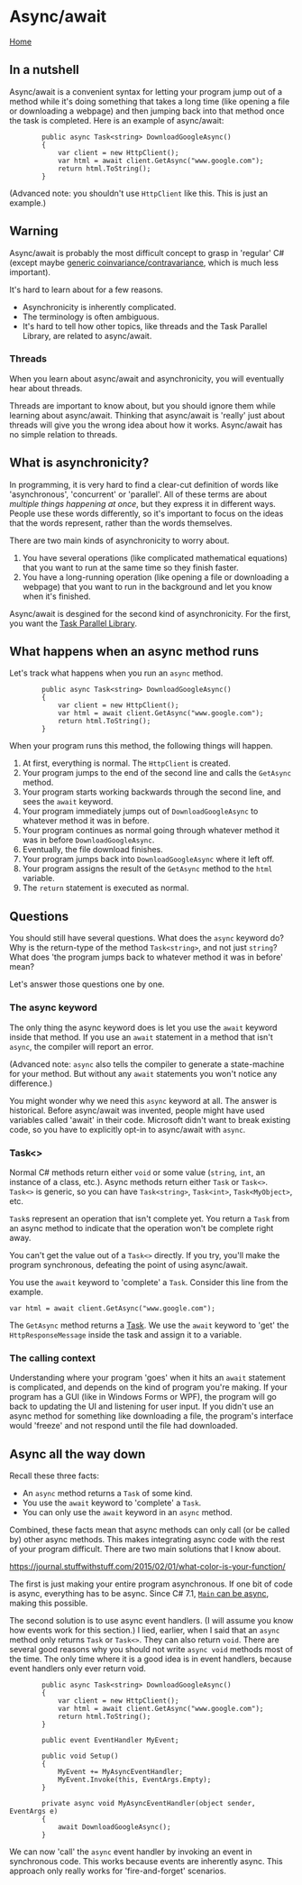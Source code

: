 # Async/await

[Home](index.md)

## In a nutshell

Async/await is a convenient syntax for letting your program jump out of a method while it's doing something that takes a long time (like opening a file or downloading a webpage) and then jumping back into that method once the task is completed. Here is an example of async/await:

```
        public async Task<string> DownloadGoogleAsync()
        {
            var client = new HttpClient();
            var html = await client.GetAsync("www.google.com");
            return html.ToString();
        }
```

(Advanced note: you shouldn't use `HttpClient` like this. This is just an example.)

## Warning

Async/await is probably the most difficult concept to grasp in 'regular' C# (except maybe [generic coinvariance/contravariance](https://docs.microsoft.com/en-us/dotnet/standard/generics/covariance-and-contravariance), which is much less important).

It's hard to learn about for a few reasons.

* Asynchronicity is inherently complicated.
* The terminology is often ambiguous.
* It's hard to tell how other topics, like threads and the Task Parallel Library, are related to async/await.

### Threads

When you learn about async/await and asynchronicity, you will eventually hear about threads.

Threads are important to know about, but you should ignore them while learning about async/await. Thinking that async/await is 'really' just about threads will give you the wrong idea about how it works. Async/await has no simple relation to threads.

## What is asynchronicity?

In programming, it is very hard to find a clear-cut definition of words like 'asynchronous', 'concurrent' or 'parallel'. All of these terms are about *multiple things happening at once*, but they express it in different ways. People use these words differently, so it's important to focus on the ideas that the words represent, rather than the words themselves.

There are two main kinds of asynchronicity to worry about.

1. You have several operations (like complicated mathematical equations) that you want to run at the same time so they finish faster.
2. You have a long-running operation (like opening a file or downloading a webpage) that you want to run in the background and let you know when it's finished.

Async/await is desgined for the second kind of asynchronicity. For the first, you want the [Task Parallel Library](https://docs.microsoft.com/en-us/dotnet/standard/parallel-programming/task-parallel-library-tpl).

## What happens when an async method runs

Let's track what happens when you run an `async` method.

```
        public async Task<string> DownloadGoogleAsync()
        {
            var client = new HttpClient();
            var html = await client.GetAsync("www.google.com");
            return html.ToString();
        }
```

When your program runs this method, the following things will happen.

1. At first, everything is normal. The `HttpClient` is created.
2. Your program jumps to the end of the second line and calls the `GetAsync` method.
3. Your program starts working backwards through the second line, and sees the `await` keyword.
4. Your program immediately jumps out of `DownloadGoogleAsync` to whatever method it was in before.
5. Your program continues as normal going through whatever method it was in before `DownloadGoogleAsync`.
6. Eventually, the file download finishes. 
7. Your program jumps back into `DownloadGoogleAsync` where it left off.
8. Your program assigns the result of the `GetAsync` method to the `html` variable.
9. The `return` statement is executed as normal.

## Questions

You should still have several questions. What does the `async` keyword do? Why is the return-type of the method `Task<string>`, and not just `string`? What does 'the program jumps back to whatever method it was in before' mean?

Let's answer those questions one by one.

### The async keyword

The only thing the async keyword does is let you use the `await` keyword inside that method. If you use an `await` statement in a method that isn't `async`, the compiler will report an error.

(Advanced note: `async` also tells the compiler to generate a state-machine for your method. But without any `await` statements you won't notice any difference.)

You might wonder why we need this `async` keyword at all. The answer is historical. Before async/await was invented, people might have used variables called 'await' in their code. Microsoft didn't want to break existing code, so you have to explicitly opt-in to async/await with `async`.

### Task<>

Normal C# methods return either `void` or some value (`string`, `int`, an instance of a class, etc.).
Async methods return either `Task` or `Task<>`. `Task<>` is generic, so you can have `Task<string>`, `Task<int>`, `Task<MyObject>`, etc.

`Task`s represent an operation that isn't complete yet. You return a `Task` from an async method to indicate that the operation won't be complete right away.

You can't get the value out of a `Task<>` directly. If you try, you'll make the program synchronous, defeating the point of using async/await.

You use the `await` keyword to 'complete' a `Task`. Consider this line from the example.

`var html = await client.GetAsync("www.google.com");`

The `GetAsync` method returns a [Task<HttpResponseMessage>](https://docs.microsoft.com/en-us/dotnet/api/system.net.http.httpclient.getasync?view=net-5.0). We use the `await` keyword to 'get' the `HttpResponseMessage` inside the task and assign it to a variable.

### The calling context
Understanding where your program 'goes' when it hits an `await` statement is complicated, and depends on the kind of program you're making. If your program has a GUI (like in Windows Forms or WPF), the program will go back to updating the UI and listening for user input. If you didn't use an async method for something like downloading a file, the program's interface would 'freeze' and not respond until the file had downloaded.

## Async all the way down

Recall these three facts:

* An `async` method returns a `Task` of some kind.
* You use the `await` keyword to 'complete' a `Task`.
* You can only use the `await` keyword in an `async` method.

Combined, these facts mean that async methods can only call (or be called by) other async methods. This makes integrating async code with the rest of your program difficult. There are two main solutions that I know about.

https://journal.stuffwithstuff.com/2015/02/01/what-color-is-your-function/

The first is just making your entire program asynchronous. If one bit of code is async, everything has to be async. Since C# 7.1, [`Main` can be async](https://docs.microsoft.com/en-us/dotnet/csharp/language-reference/proposals/csharp-7.1/async-main), making this possible.

The second solution is to use async event handlers. (I will assume you know how events work for this section.) I lied, earlier, when I said that an `async` method only returns `Task` or `Task<>`. They can also return `void`. There are several good reasons why you should not write `async void` methods most of the time. The only time where it is a good idea is in event handlers, because event handlers only ever return void.

```
        public async Task<string> DownloadGoogleAsync()
        {
            var client = new HttpClient();
            var html = await client.GetAsync("www.google.com");
            return html.ToString();
        }

        public event EventHandler MyEvent;

        public void Setup()
        {
            MyEvent += MyAsyncEventHandler;
            MyEvent.Invoke(this, EventArgs.Empty);
        }

        private async void MyAsyncEventHandler(object sender, EventArgs e)
        {
            await DownloadGoogleAsync();
        }
```

We can now 'call' the `async` event handler by invoking an event in synchronous code. This works because events are inherently async. This approach only really works for 'fire-and-forget' scenarios.